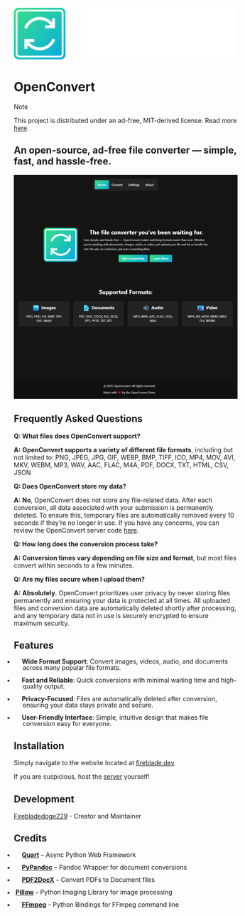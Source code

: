 ![OpenConvert](https://github.com/Firebladedoge229/OpenConvert/blob/main/images/OpenConvert.png?raw=true)

# OpenConvert

> [!NOTE]  
> This project is distributed under an ad-free, MIT-derived license. Read more [here](https://github.com/Firebladedoge229/OpenConvert/tree/main?tab=License-1-ov-file).

## An open-source, ad-free file converter — simple, fast, and hassle-free.

![Showcase](https://github.com/Firebladedoge229/OpenConvert/blob/main/images/OpenConvertScrsht.png?raw=true)

## Frequently Asked Questions

**Q: What files does OpenConvert support?**

**A:** **OpenConvert supports a variety of different file formats**, including but not limited to: PNG, JPEG, JPG, GIF, WEBP, BMP, TIFF, ICO, MP4, MOV, AVI, MKV, WEBM, MP3, WAV, AAC, FLAC, M4A, PDF, DOCX, TXT, HTML, CSV, JSON

**Q: Does OpenConvert store my data?**

  **A:** **No**, OpenConvert does not store any file-related data. After each conversion, all data associated with your submission is permanently deleted. To ensure this, temporary files are automatically removed every 10 seconds if they’re no longer in use. If you have any concerns, you can review the OpenConvert server code [here](https://github.com/Firebladedoge229/OpenConvert/blob/main/server.py).

**Q: How long does the conversion process take?**

  **A:** **Conversion times vary depending on file size and format**, but most files convert within seconds to a few minutes.

**Q: Are my files secure when I upload them?**

  **A:** **Absolutely**. OpenConvert prioritizes user privacy by never storing files permanently and ensuring your data is protected at all times. All uploaded files and conversion data are automatically deleted shortly after processing, and any temporary data not in use is securely encrypted to ensure maximum security.

## Features
<div style="padding-left: 20px; line-height: 1;">
  <p style="margin-bottom: 4px; text-indent: -20px;">
    <span style="display: inline-block; width: 1em;">&nbsp;▪&nbsp;</span>
    <strong>Wide Format Support</strong>: Convert images, videos, audio, and documents across many popular file formats.
  </p>
  <p style="margin-bottom: 4px; text-indent: -20px;">
    <span style="display: inline-block; width: 1em;">&nbsp;▪&nbsp;</span>
    <strong>Fast and Reliable</strong>: Quick conversions with minimal waiting time and high-quality output.
  </p>
  <p style="margin-bottom: 4px; text-indent: -20px;">
    <span style="display: inline-block; width: 1em;">&nbsp;▪&nbsp;</span>
    <strong>Privacy-Focused</strong>: Files are automatically deleted after conversion, ensuring your data stays private and secure.
  </p>
  <p style="margin-bottom: 4px; text-indent: -20px;">
    <span style="display: inline-block; width: 1em;">&nbsp;▪&nbsp;</span>
    <strong>User-Friendly Interface</strong>: Simple, intuitive design that makes file conversion easy for everyone.
  </p>
</div>

## Installation

Simply navigate to the website located at [fireblade.dev](https://convert.fireblade.dev/).

If you are suspicious, host the [server](https://github.com/Firebladedoge229/OpenConvert/blob/main/server.py) yourself!

## Development

[Firebladedoge229](https://www.github.com/Firebladedoge229) - Creator and Maintainer

## Credits 

<div style="padding-left: 20px; line-height: 1;">
  <p style="margin-bottom: 4px; text-indent: -20px;">
    <span style="display: inline-block; width: 1em;">&nbsp;▪&nbsp;</span>
    <a href="https://pgjones.gitlab.io/quart/"><strong>Quart</strong></a> – Async Python Web Framework
  </p>
  <p style="margin-bottom: 4px; text-indent: -20px;">
    <span style="display: inline-block; width: 1em;">&nbsp;▪&nbsp;</span>
    <a href="https://pypi.org/project/pypandoc/"><strong>PyPandoc</strong></a> – Pandoc Wrapper for document conversions
  </p>
  <p style="margin-bottom: 4px; text-indent: -20px;">
    <span style="display: inline-block; width: 1em;">&nbsp;▪&nbsp;</span>
    <a href="https://pypi.org/project/pdf2docx/"><strong>PDF2DocX</strong></a> – Convert PDFs to Document files
  </p>
  <p style="margin-bottom: 4px; text-indent: -20px;">
    <span style="display: inline-block; width: 0em;">&nbsp;▪&nbsp;</span>
    <a href="https://pypi.org/project/Pillow/"><strong>Pillow</strong></a> – Python Imaging Library for image processing
  </p>
  <p style="margin-bottom: 4px; text-indent: -20px;">
    <span style="display: inline-block; width: 1em;">&nbsp;▪&nbsp;</span>
    <a href="https://pypi.org/project/ffmpeg-python/"><strong>FFmpeg</strong></a> – Python Bindings for FFmpeg command line
  </p>
</div>
